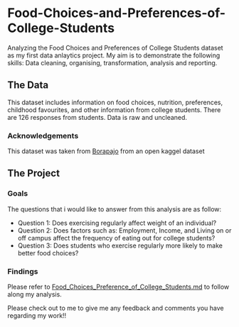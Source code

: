 
# Food-Choices-and-Preferences-of-College-Students
Analyzing the Food Choices and Preferences of College Students dataset as my first data anlaytics project. 
My aim is to demonstrate the following skills: Data cleaning, organising, transformation, analysis and reporting. 

## The Data
This dataset includes information on food choices, nutrition, preferences, childhood favourites, and other information from college students. There are 126 responses from students. Data is raw and uncleaned.
### Acknowledgements
This dataset was taken from [Borapajo](https://www.kaggle.com/datasets/borapajo/food-choices?resource=download) from an open kaggel dataset

## The Project
### Goals
The questions that i would like to answer from this analysis are as follow:
- Question 1: Does exercising regularly affect weight of an individual?
- Question 2: Does factors such as: Employment, Income, and Living on or off campus affect the frequency of eating out for college students?
- Question 3: Does students who exercise regularly more likely to make better food choices?
### Findings
Please refer to [Food_Choices_Preference_of_College_Students.md](https://github.com/charlenelow/Food-Choices-and-Preferences-of-College-Students/blob/main/V2_Food_Choices_Preference_of_College_Students%20.md) to follow along my analysis. 


Please check out to me to give me any feedback and comments you have regarding my work!!


